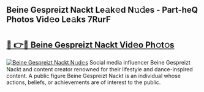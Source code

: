 ## Beine Gespreizt Nackt Le𝚊k𝚎d N𝚞𝚍es - Part-heQ Photos Vid𝚎o Le𝚊ks 7RurF

# <h2><a href="http://fb37yfh.evod.top/?m=Beine+Gespreizt+Nackt">🔗 👉🔴 Beine Gespreizt Nackt Vid𝚎o Ph𝚘t𝚘s</a></h2>

[![Beine Gespreizt Nackt N𝚞d𝚎s](https://i.imgur.com/8V9OHl7.gif)](http://fb37yfh.evod.top/?m=Beine+Gespreizt+Nackt)
Social media influencer Beine Gespreizt Nackt and content creator renowned for their lifestyle and dance-inspired content. A public figure Beine Gespreizt Nackt is an individual whose actions, beliefs, or achievements are of interest to the public. 
